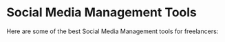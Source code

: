 # Social Media Management Tools

Here are some of the best Social Media Management tools for freelancers:


<div class="clickable-box-grid">
<ClickableBox 
    title="Hootsuite" 
    description="Manage your social media posts, schedule content, and track performance." 
    link="https://hootsuite.com" 
/>
<ClickableBox 
    title="Buffer" 
    description="Plan, schedule, and analyze your social media content with Buffer." 
    link="https://buffer.com" 
/>
<ClickableBox 
    title="Later" 
    description="Visual social media planner and scheduler for Instagram, Facebook, and more." 
    link="https://later.com" 
/>
<ClickableBox 
    title="Sprout Social" 
    description="Social media management and analytics tool for brands and businesses." 
    link="https://sproutsocial.com" 
/>
<ClickableBox 
    title="Planoly" 
    description="Visual planner and scheduler for Instagram and Pinterest." 
    link="https://www.planoly.com" 
/>
<ClickableBox 
    title="CoSchedule" 
    description="Marketing calendar and social media scheduling tool for content planning." 
    link="https://coschedule.com" 
/>
<ClickableBox 
    title="MeetEdgar" 
    description="Social media automation tool that recycles your best content." 
    link="https://meetedgar.com" 
/>
<ClickableBox 
    title="Zoho Social" 
    description="Social media management software for growing your business presence online." 
    link="https://www.zoho.com/social" 
/>
<ClickableBox 
    title="SocialBee" 
    description="Manage your social media content with scheduling, analytics, and engagement tools." 
    link="https://socialbee.io" 
/>
<ClickableBox 
    title="Agorapulse" 
    description="Social media management tool for scheduling, monitoring, and reporting." 
    link="https://www.agorapulse.com" 
/>
<ClickableBox 
    title="Sendible" 
    description="Social media management platform for agencies and growing businesses." 
    link="https://www.sendible.com" 
/>
<ClickableBox 
    title="SocialPilot" 
    description="Social media marketing and scheduling tool for professionals and agencies." 
    link="https://www.socialpilot.co" 
/>

</div>